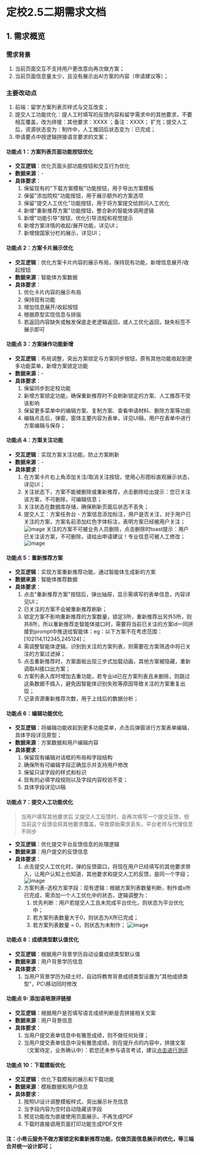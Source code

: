 # 定校2.5二期需求文档

## 1. 需求概览

### 需求背景
1. 当前页面交互不支持用户更改意向再次做方案；
2. 当前页面信息量太少，且没有展示出AI方案的内容（申请建议等）；

### 主要改动点
1. 前端：留学方案列表页样式与交互改变；
2. 提交人工功能优化：提人工时填写的反馈内容和留学需求中的其他要求，不要相互覆盖，改为拼接：其他要求：XXXX ；备注：XXXX；
扩充；提交人工后，资源状态变为：制作中，人工推回后状态变为：已完成；
3. 申请要点中按逻辑拼接语言要求的文案；

#### 功能点 1：方案列表页面功能按钮优化
- **交互逻辑**：优化页面头部功能按钮和交互行为优化
- **数据来源**：-
- **具体要求**：
  1. 保留现有的"下载方案模板"功能按钮，用于导出方案模板
  2. 保留"添加院校"功能按钮，用于展示额外的方案选项
  3. 保留"提交人工优化"功能按钮，用于将方案提交给顾问人工优化
  4. 新增"重新推荐方案"功能按钮，整合新的智能体调用逻辑
  5. 新增"功能引导"按钮，优化引导流程和视觉提示
  6. 新增方案详情的收起/展开功能，详见UI；
  7. 新增按国家分栏的展示，详见UI；

#### 功能点 2：方案卡片展示优化
- **交互逻辑**：优化方案卡片内容的展示布局，保持现有功能，新增信息展开/收起按钮
- **数据来源**：智能体方案数据
- **具体要求**：
  1. 优化卡片内容的展示布局
  2. 保持现有功能
  3. 增加信息展开/收起按钮
  4. 根据原型实现信息与排版
  5. 若返回内容缺失或触发保底走老逻辑返回，或人工优化返回，缺失标签不展示即可

#### 功能点 3：方案操作功能新增
- **交互逻辑**：布局调整，突出方案锁定与方案同步按钮，原有其他功能收起到更多功能菜单，新增方案锁定功能
- **数据来源**：-
- **具体要求**：
  1. 保留同步到定校功能
  2. 新增方案锁定功能，确保重新推荐时不会刷新锁定的方案、人工推荐不受该影响
  3. 保留更多菜单中的编辑方案、复制方案、查看申请材料、删除方案等功能
  4. 编辑点击后，弹窗，窗体主要内容为表单，详见UI稿，用户在表单中进行方案编辑与保存；

#### 功能点 4：方案关注功能
- **交互逻辑**：实现方案关注功能，防止方案刷新
- **数据来源**：-
- **具体要求**：
  1. 在方案卡片右上角添加关注/取消关注按钮，使用心形图标直观展示状态，详见UI；
  2. 关注状态下，方案不能被删除或重新推荐，点击删除给出提示：您已关注该方案，不可删除，可编辑信息；
  3. 关注状态在数据库存储，确保刷新页面后状态不丢失；
  4. 提交人工：方案任务台 - 方案信息添加标注，用户是否关注，对于用户已关注的方案，方案名前添加红色字体标注，表明方案已经被用户关注；
     ![image](https://github.com/user-attachments/assets/f10cec8c-cf4a-4124-9cda-7db1e209f586)
    关注的方案不可被业务人员删除，点击删除时toast提示：用户已关注该方案，不可删除，请给出申请建议！专业信息可被人工修改；
     ![image](https://github.com/user-attachments/assets/2b2bf296-a836-4b95-aa09-1f571d4919c4)

#### 功能点 5：重新推荐方案
- **交互逻辑**：实现方案重新推荐功能，通过智能体生成新的方案
- **数据来源**：智能体推荐数据
- **具体要求**：
  1. 点击"重新推荐方案"按钮后，弹出抽屉，显示需填写的表单信息，内容详见UI；
  2. 已关注的方案不会被重新推荐刷新；
  3. 锁定方案不影响重新推荐的方案数量，锁定3所，重新推荐出另外5所，则共8所，所以重新推荐走智能体接口时，需要将当前已关注的方案id一同拼接到prompt中推送给智能体：eg：以下方案不在考虑范围：[102114,112345,245124]；
  4. 需调整智能体逻辑，识别到关注的方案列表，则需要在方案筛选中将已关注的方案过滤掉；
  5. 点击重新推荐时，方案面板出现三步式加载动画，其他方案被隐藏，重新调取AI接口出方案；
  6. 方案列表入库时增加去重功能，若专业id已在方案列表且未删除，则跳过这条数据不插入，避免因智能体识别失败等原因导致关注的方案重复出现；
  7. 记录资源重新推荐次数，用于上线后的数据分析；

#### 功能点 6：编辑功能优化
- **交互逻辑**：将编辑功能收起到更多功能菜单，点击后弹窗进行方案表单编辑，具体字段详见原型；
- **数据来源**：方案数据和用户编辑内容
- **具体要求**：
  1. 保留现有编辑对话框的布局和字段结构
  2. 确保所有可编辑字段正确显示并支持用户修改
  3. 保留只读字段的样式和标识
  4. 现有的必填字段规则以及字段内容校验不变；
  5. 具体字段详见UI稿

#### 功能点 7：提交人工功能优化
> 当用户填写其他要求后 又提交人工反馈时，会再次填写一个提交反馈，但当前这个反馈会将其他要求覆盖，导致原始需求丢失，平台老师与代理信息不同步
- **交互逻辑**：优化提交平台反馈信息的处理逻辑
- **数据来源**：用户提交的反馈信息
- **具体要求**：
  1. 点击提交人工优化时，弹的反馈窗口，将现在用户已经填写的其他要求带入，让用户认知上也知道，其他要求和提交人工的反馈，是同一个字段；
     ![image](https://github.com/user-attachments/assets/d15315c5-1f4b-4d5f-a0e2-2cd49a6998a9)
  2. 方案列表-选校方案字段：现有逻辑：根据方案列表数量判断，制作或x所已完成，需添加一个人工优化中的状态，逻辑调整为：
     1. 优先判断：用户若提交人工且未完成平台优化，则状态为平台优化中；
     2. 若方案列表数量大于0，则状态为X所已完成；
     3. 若方案列表数量 = 0，则状态为未制作；
      ![image](https://github.com/user-attachments/assets/92cda8e2-79c5-4855-b7be-a5e5221f7721)


#### 功能点 8：成绩类型默认值优化
- **交互逻辑**：根据用户背景学历自动设置成绩类型默认值
- **数据来源**：用户背景学历信息
- **具体要求**：
  1. 当用户背景学历为硕士时，自动将教育背景成绩类型设置为"其他成绩类型"，PC\移动同时修改

#### 功能点 9: 添加语培测评链接
- **交互逻辑**：根据用户是否填写语言成绩判断是否拼接相关文案
- **数据来源**：用户背景信息
- **具体要求**：
  1. 当用户提交表单信息中有雅思成绩，则不做任何处理；
  2. 当用户提交表单信息中没有雅思成绩，则在提升点的内容中，拼接文案（文案待定，业务确认中）：若您还未参与语言考试，建议[点击进行测评](www.baidu.com)

#### 功能点 10：下载模板优化
- **交互逻辑**：优化下载模板的展示和下载功能
- **数据来源**：模板数据和用户信息
- **具体要求**：
  1. 按照UI设计调整模板样式，突出展示补充信息
  2. 当字段内容为空时自动隐藏该字段
  3. 预览功能改为直接使用页面展示，不再生成PDF
  4. 下载时直接调用页面打印功能生成PDF文件
 
#### 注：小希云服务不做方案锁定和重新推荐功能，仅做页面信息展示的优化，等三端合并统一设计即可；


 
